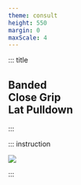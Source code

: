 ```yaml
---
theme: consult
height: 550
margin: 0
maxScale: 4
---
```

<!-- slide template="[[gym-ex]]" -->

::: title
## Banded<br> Close Grip<br> Lat Pulldown
:::

::: instruction

![](https://hips.hearstapps.com/hmg-prod/images/workouts/2017/10/narrowlatpulldown-1509459100.gif)<!-- element style="width:500px;object-fit:contain" -->

:::